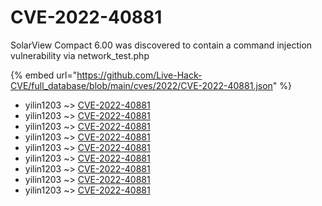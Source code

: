 # CVE-2022-40881

SolarView Compact 6.00 was discovered to contain a command injection vulnerability via network_test.php

{% embed url="https://github.com/Live-Hack-CVE/full_database/blob/main/cves/2022/CVE-2022-40881.json" %}


* yilin1203 ~> [CVE-2022-40881](https://www.alice-snow.ru/2022/database/cve-2022-40881/cve-2022-40881-yilin1203)
* yilin1203 ~> [CVE-2022-40881](https://www.alice-snow.ru/2022/database/cve-2022-40881/cve-2022-40881-yilin1203)
* yilin1203 ~> [CVE-2022-40881](https://www.alice-snow.ru/2022/database/cve-2022-40881/cve-2022-40881-yilin1203)
* yilin1203 ~> [CVE-2022-40881](https://www.alice-snow.ru/2022/database/cve-2022-40881/cve-2022-40881-yilin1203)
* yilin1203 ~> [CVE-2022-40881](https://www.alice-snow.ru/2022/database/cve-2022-40881/cve-2022-40881-yilin1203)
* yilin1203 ~> [CVE-2022-40881](https://www.alice-snow.ru/2022/database/cve-2022-40881/cve-2022-40881-yilin1203)
* yilin1203 ~> [CVE-2022-40881](https://www.alice-snow.ru/2022/database/cve-2022-40881/cve-2022-40881-yilin1203)
* yilin1203 ~> [CVE-2022-40881](https://www.alice-snow.ru/2022/database/cve-2022-40881/cve-2022-40881-yilin1203)
* yilin1203 ~> [CVE-2022-40881](https://www.alice-snow.ru/2022/database/cve-2022-40881/cve-2022-40881-yilin1203)
